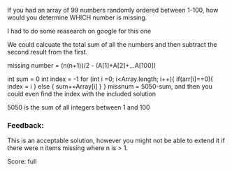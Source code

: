 If you had an array of 99 numbers randomly ordered between 1-100, how would you determine WHICH number is missing.

I had to do some reasearch on google for this one

We could calcuate the total sum of all the numbers and then subtract the second result from the first.

missing number = (n(n+1))/2 - (A[1]+A[2]+...A[100]) 

int sum = 0
int index = -1
for (int i =0; i<Array.length; i++){
    if(arr[i]==0){
        index = i
    } else {
        sum+=Array[i]
    }
}
missnum = 5050-sum, and then you could even find the index with the included solution

5050 is the sum of all integers between 1 and 100

### Feedback:
This is an acceptable solution, however you might not be able to extend it
if there were n items missing where n is > 1.

Score: full